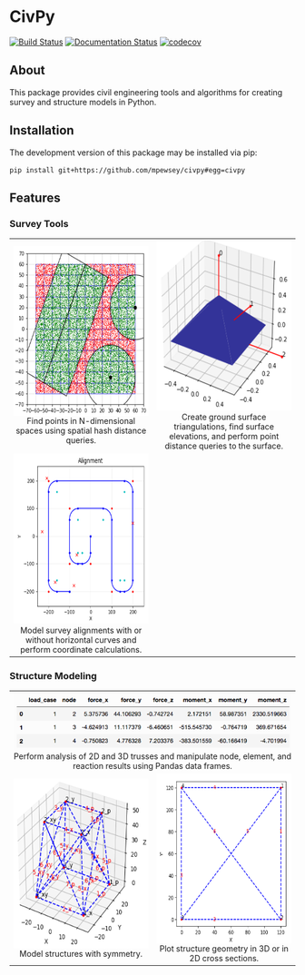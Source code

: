 # CivPy

[![Build Status](https://travis-ci.com/mpewsey/civpy.svg?branch=master)](https://travis-ci.com/mpewsey/civpy)
[![Documentation Status](https://readthedocs.org/projects/civpy/badge/?version=latest)](https://civpy.readthedocs.io/en/latest/?badge=latest)
[![codecov](https://codecov.io/gh/mpewsey/civpy/branch/master/graph/badge.svg?token=zbJbsGGSoL)](https://codecov.io/gh/mpewsey/civpy)

## About

This package provides civil engineering tools and algorithms for creating
survey and structure models in Python.

## Installation

The development version of this package may be installed via pip:

```none
pip install git+https://github.com/mpewsey/civpy#egg=civpy
```

## Features

### Survey Tools

<table style='text-align: center'>
    <tr>
        <td width='50%' align='center'>
            <img width=300 height=300 align='center' alt='spatial_hash' src='docs/_static/spatial_hash.png'><br>
            Find points in N-dimensional spaces using spatial hash distance queries.
        </td>
        <td width='50%' align='center'>
            <img width=300 height=300 alt='tin' src='docs/_static/tin.png'><br>
            Create ground surface triangulations, find surface elevations, and
            perform point distance queries to the surface.
        </td>
    </tr>
    <tr>
        <td width='50%' align='center'>
            <img width=300 height=300 alt='alignment' src='docs/_static/alignment.png'><br>
            Model survey alignments with or without horizontal curves and perform coordinate calculations.
        </td>
        <td width='50%' align='center'>
        </td>
    </tr>
</table>

### Structure Modeling

<table style='text-align: center'>
	<tr>
	  <td colspan='2' align='center'>
	  <img alt='tin' src='docs/_static/summary.png'><br>
     Perform analysis of 2D and 3D trusses and manipulate node, element, and reaction results using Pandas data frames.
     </td>
	</tr>
    <tr>
        <td width='50%' align='center'>
            <img width=300 height=300 align='center' alt='structure' src='docs/_static/structure.png'><br>
            Model structures with symmetry.
        </td>
        <td width='50%' align='center'>
            <img width=300 height=300 align='center' alt='truss' src='docs/_static/truss.png'><br>
            Plot structure geometry in 3D or in 2D cross sections.
        </td>
    </tr>
</table>
